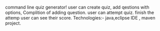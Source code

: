 command line quiz generator!
user can create quiz, add qestions with options,
Complition of adding question.
user can attempt quiz.
finish the attemp user can see their score.
Technologies:- java,eclipse IDE , maven project.
